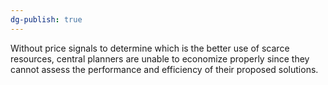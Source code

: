 ```yaml
---
dg-publish: true
---
```

Without price signals to determine which is the better use of scarce resources, central planners are unable to economize properly since they cannot assess the performance and efficiency of their proposed solutions.